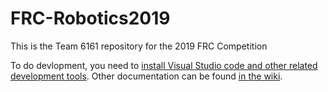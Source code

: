# FRC-Robotics2019
This is the Team 6161 repository for the 2019 FRC Competition

To do devlopment, you need to [install Visual Studio code and other related development tools](http://wpilib.screenstepslive.com/s/currentCS/m/getting_started/l/999999-installing-c-and-java-development-tools-for-frc). Other documentation can be found [in the wiki](https://github.com/6161Robotics/FRC-Robotics2019/wiki).

